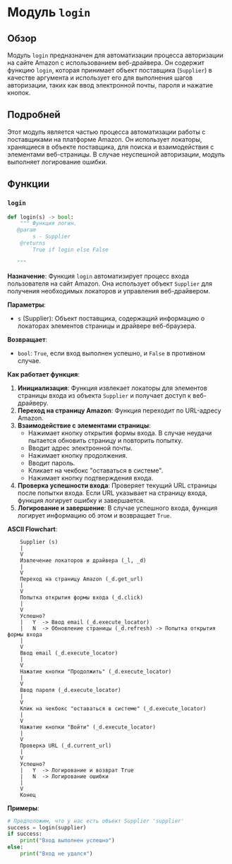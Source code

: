 # Модуль `login`

## Обзор

Модуль `login` предназначен для автоматизации процесса авторизации на сайте Amazon с использованием веб-драйвера. Он содержит функцию `login`, которая принимает объект поставщика (`Supplier`) в качестве аргумента и использует его для выполнения шагов авторизации, таких как ввод электронной почты, пароля и нажатие кнопок.

## Подробней

Этот модуль является частью процесса автоматизации работы с поставщиками на платформе Amazon. Он использует локаторы, хранящиеся в объекте поставщика, для поиска и взаимодействия с элементами веб-страницы. В случае неуспешной авторизации, модуль выполняет логирование ошибки.

## Функции

### `login`

```python
def login(s) -> bool:
    """ Функция логин. 
   @param
        s - Supplier
    @returns
        True if login else False

   """
```

**Назначение**:
Функция `login` автоматизирует процесс входа пользователя на сайт Amazon. Она использует объект `Supplier` для получения необходимых локаторов и управления веб-драйвером.

**Параметры**:
- `s` (Supplier): Объект поставщика, содержащий информацию о локаторах элементов страницы и драйвере веб-браузера.

**Возвращает**:
- `bool`: `True`, если вход выполнен успешно, и `False` в противном случае.

**Как работает функция**:

1.  **Инициализация**: Функция извлекает локаторы для элементов страницы входа из объекта `Supplier` и получает доступ к веб-драйверу.
2.  **Переход на страницу Amazon**: Функция переходит по URL-адресу Amazon.
3.  **Взаимодействие с элементами страницы**:
    *   Нажимает кнопку открытия формы входа. В случае неудачи пытается обновить страницу и повторить попытку.
    *   Вводит адрес электронной почты.
    *   Нажимает кнопку продолжения.
    *   Вводит пароль.
    *   Кликает на чекбокс "оставаться в системе".
    *   Нажимает кнопку подтверждения входа.
4.  **Проверка успешности входа**: Проверяет текущий URL страницы после попытки входа. Если URL указывает на страницу входа, функция логирует ошибку и завершается.
5.  **Логирование и завершение**: В случае успешного входа, функция логирует информацию об этом и возвращает `True`.

**ASCII Flowchart**:

```
    Supplier (s)
    |
    V
    Извлечение локаторов и драйвера (_l, _d)
    |
    V
    Переход на страницу Amazon (_d.get_url)
    |
    V
    Попытка открытия формы входа (_d.click)
    |
    V
    Успешно?
    |   Y  -> Ввод email (_d.execute_locator)
    |   N  -> Обновление страницы (_d.refresh) -> Попытка открытия формы входа
    |
    V
    Ввод email (_d.execute_locator)
    |
    V
    Нажатие кнопки "Продолжить" (_d.execute_locator)
    |
    V
    Ввод пароля (_d.execute_locator)
    |
    V
    Клик на чекбокс "оставаться в системе" (_d.execute_locator)
    |
    V
    Нажатие кнопки "Войти" (_d.execute_locator)
    |
    V
    Проверка URL (_d.current_url)
    |
    V
    Успешно?
    |   Y  -> Логирование и возврат True
    |   N  -> Логирование ошибки
    |
    V
    Конец
```

**Примеры**:

```python
# Предположим, что у нас есть объект Supplier 'supplier'
success = login(supplier)
if success:
    print("Вход выполнен успешно")
else:
    print("Вход не удался")